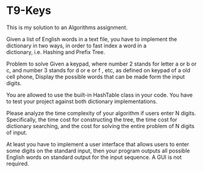 # T9-Keys

This is my solution to an Algorithms assignment.

Given a list of English words in a text file, you have to implement the dictionary in two ways, in order to fast index a word in a     
  dictionary, i.e. Hashing and Prefix Tree.
  
Problem to solve
  Given a keypad, where number 2 stands for letter a or b or c, and number 3 stands for d or e or f , etc, 
  as defined on keypad of a old cell phone, Display the possible words that can be made form the input digits.
  
You are allowed to use the built-in HashTable class in your code. You have to test your project against both dictionary implementations.

Please analyze the time complexity of your algorithm if users enter N digits. Specifically, the time cost for constructing the tree,
    the time cost for dictionary searching, and the cost for solving the entire problem of N digits of input.
    
At least you have to implement a user interface that allows users to enter some digits on the standard input, then your program outputs
    all possible English words on standard output for the input sequence. A GUI is not required.

